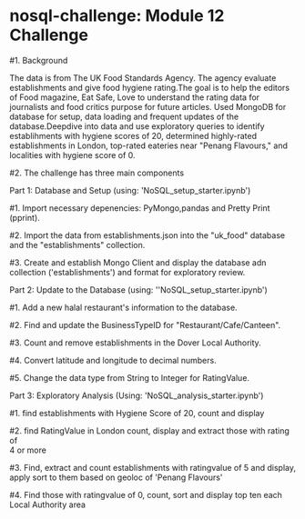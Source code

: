 # nosql-challenge: Module 12 Challenge

#1. Background

The data is from The UK Food Standards Agency. The agency evaluate establishments and give food hygiene rating.The goal is to help the editors of Food magazine, Eat Safe, Love to understand the rating data for journalists and food critics purpose for future articles. Used MongoDB for database for setup, data loading and frequent updates of the database.Deepdive into data and use exploratory queries to identify establihments with hygiene scores of 20, determined highly-rated establishments in London, top-rated eateries near "Penang Flavours," and localities with hygiene score of 0.


#2. The challenge has three main components

Part 1: Database and Setup (using: 'NoSQL_setup_starter.ipynb')

#1. Import necessary depenencies: PyMongo,pandas and Pretty Print (pprint).

#2. Import the data from establishments.json into the "uk_food" database and the "establishments" collection.

#3. Create and establish Mongo Client and display the database adn collection ('establishments') and format for exploratory review.


Part 2: Update to the Database (using: ''NoSQL_setup_starter.ipynb')

#1. Add a new halal restaurant's information to the database.

#2. Find and update the BusinessTypeID for "Restaurant/Cafe/Canteen".

#3. Count and remove establishments in the Dover Local Authority.

#4. Convert latitude and longitude to decimal numbers.

#5. Change the data type from String to Integer for RatingValue.


Part 3: Exploratory Analysis (Using: 'NoSQL_analysis_starter.ipynb')

#1. find establishments with Hygiene Score of 20, count and display

#2. find RatingValue in London count, display and extract those with rating of  
    4 or more
    
#3. Find, extract and count establishments with ratingvalue of 5 and display, 
apply sort to them based on geoloc of 'Penang Flavours'

#4. Find those with ratingvalue of 0, count, sort and display top ten each 
    Local Authority area 

